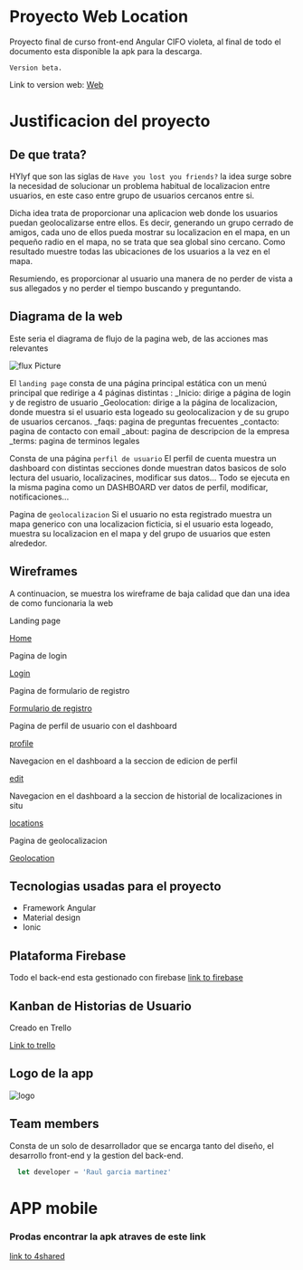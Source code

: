 # Proyecto Web Location

Proyecto final de curso front-end Angular CIFO violeta, al final de todo el documento esta disponible la apk para la descarga.

`Version beta.`

Link to version web:
[Web](https://r4kogama.github.io/proyectoWebLocation/)


# Justificacion del proyecto

## De que trata?

HYlyf que son las siglas de `Have you lost you friends?` la idea surge sobre la necesidad de solucionar un problema habitual de localizacion entre usuarios, en este caso entre grupo de usuarios cercanos entre si. 

Dicha idea trata de proporcionar una aplicacion web donde los usuarios puedan geolocalizarse entre ellos. Es decir, generando un grupo cerrado de amigos, cada uno de ellos pueda mostrar su localizacion en el mapa, en un pequeño radio en el mapa, no se trata que sea global sino cercano.
Como resultado muestre todas las ubicaciones de los usuarios a la vez en el mapa.

Resumiendo, es proporcionar al usuario una manera de no perder de vista a sus allegados y no perder el tiempo buscando y preguntando.




## Diagrama de la web

Este seria el diagrama de flujo de la pagina web, de las acciones mas relevantes

![flux Picture](https://i.imgur.com/XIq9XS6.png)

El `landing page` consta de una página principal estática con un menú principal que redirige  a 4 páginas  distintas :
_Inicio: dirige a página de login y de registro de usuario
_Geolocation: dirige a la página de localizacion, donde muestra si el usuario esta logeado su geolocalizacion y de su grupo de usuarios cercanos.
_faqs:  pagina de preguntas frecuentes 
_contacto:  pagina de contacto con email
_about:  pagina de descripcion de la empresa
_terms:  pagina de terminos legales



Consta de una página `perfil de usuario`
El perfil de cuenta muestra un dashboard con distintas secciones  donde muestran datos basicos de solo lectura del usuario, localizacines, modificar sus datos...
Todo se ejecuta en la misma pagina como un DASHBOARD ver datos de perfil, modificar,  notificaciones...

Pagina de `geolocalizacion`
Si el usuario no esta registrado muestra un mapa generico con una localizacion ficticia, si el usuario esta logeado, muestra su localizacion en el mapa  y del grupo de usuarios que esten alrededor.


## Wireframes

A continuacion, se muestra los wireframe de baja calidad que dan una idea de como  funcionaria la web

Landing page

[Home](https://i.imgur.com/QvWWEYx.png)



Pagina de login

[Login](https://i.imgur.com/Ayyww8X.png)



Pagina de formulario de registro

[Formulario de registro](https://i.imgur.com/jQH2rIV.png)



Pagina de perfil de usuario con el dashboard

[profile](https://i.imgur.com/cIcsXC3.png)



Navegacion en el dashboard a la seccion de edicion de perfil

[edit](https://i.imgur.com/LkemkmW.png)



Navegacion en el dashboard a la seccion de historial de localizaciones in situ

[locations](https://i.imgur.com/R8K4lTA.png)


Pagina de geolocalizacion

[Geolocation](https://i.imgur.com/T9v54g3.png)



## Tecnologias usadas para el proyecto

- Framework Angular
- Material design
- Ionic



## Plataforma Firebase

Todo el back-end esta gestionado con firebase
[link to firebase](https://firebase.google.com/)



## Kanban de Historias de Usuario

Creado en Trello

[Link to trello](https://trello.com/b/8HnYf22w/proyecto-web-angular)


## Logo de la app

![logo](https://i.imgur.com/ysNctfO.png)


## Team members

Consta de un solo de desarrollador que se encarga tanto del diseño, el desarrollo front-end y la gestion del back-end.

```javascript
  let developer = 'Raul garcia martinez'
```


# APP mobile
### Prodas encontrar la apk atraves de este link

[link to 4shared](https://www.4shared.com/mobile/lyNqzuCyiq/app-Hylyf.html)



